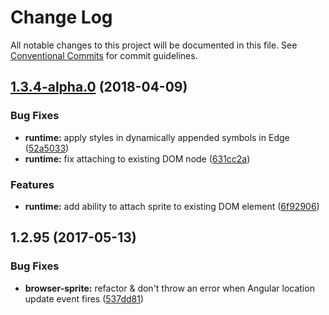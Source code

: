 # Change Log

All notable changes to this project will be documented in this file.
See [Conventional Commits](https://conventionalcommits.org) for commit guidelines.

<a name="1.3.4-alpha.0"></a>
## [1.3.4-alpha.0](https://github.com/kisenka/svg-baker/packages/svg-baker-runtime/compare/svg-baker-runtime@1.2.99...svg-baker-runtime@1.3.4-alpha.0) (2018-04-09)


### Bug Fixes

* **runtime:** apply styles in dynamically appended symbols in Edge ([52a5033](https://github.com/kisenka/svg-baker/packages/svg-baker-runtime/commit/52a5033))
* **runtime:** fix attaching to existing DOM node ([631cc2a](https://github.com/kisenka/svg-baker/packages/svg-baker-runtime/commit/631cc2a))


### Features

* **runtime:** add ability to attach sprite to existing DOM element ([6f92906](https://github.com/kisenka/svg-baker/packages/svg-baker-runtime/commit/6f92906))




<a name="1.2.95"></a>
## 1.2.95 (2017-05-13)


### Bug Fixes

* **browser-sprite:** refactor & don't throw an error when Angular location update event fires ([537dd81](https://github.com/kisenka/svg-baker/packages/svg-baker-runtime/commit/537dd81))
